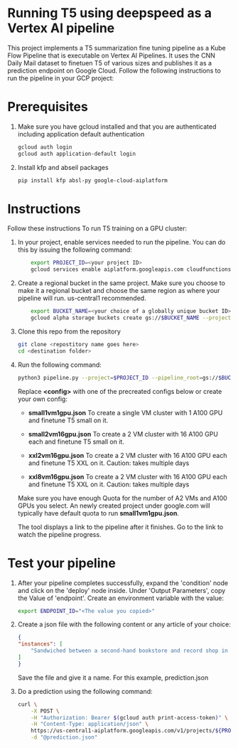 # Running T5 using deepspeed as a Vertex AI pipeline

This project implements a T5 summarization fine tuning pipeline as a Kube Flow
Pipeline that is executable on Vertex AI Pipelines. It uses the CNN Daily Mail
dataset to finetuen T5 of various sizes and publishes it as a prediction
endpoint on Google Cloud. Follow the following instructions to run the pipeline
in your GCP project:

# Prerequisites

1. Make sure you have gcloud installed and that you are authenticated including application default authentication

    ```bash
    gcloud auth login
    gcloud auth application-default login
    ```

1. Install kfp and abseil packages

    ```bash
    pip install kfp absl-py google-cloud-aiplatform
    ```
# Instructions
Follow these instructions To run T5 training on a GPU cluster:

1.  In your project, enable services needed to run the pipeline. You can do this by issuing the following command:

    ```bash
        export PROJECT_ID=<your project ID>
        gcloud services enable aiplatform.googleapis.com cloudfunctions compute.googleapis.com iam.googleapis.com --project=${PROJECT_ID}
    ```

1.  Create a regional bucket in the same project. Make sure you choose to make it a regional bucket and choose the same region as where your pipeline will run. us-central1 recommended.

    ```bash
        export BUCKET_NAME=<your choice of a globally unique bucket ID>
        gcloud alpha storage buckets create gs://$BUCKET_NAME --project=$PROJECT_ID --location=us-central1 --uniform-bucket-level-access
    ```

1.  Clone this repo from the repository

    ```bash
    git clone <repostitory name goes here> 
    cd <destination folder>
    ```

1.  Run the following command:

    ```bash
    python3 pipeline.py --project=$PROJECT_ID --pipeline_root=gs://$BUCKET_NAME/pipeline_runs/ --config=configs/<config>
    ```

    Replace **\<config>** with one of the precreated configs below or create your own config:

    *  **small1vm1gpu.json** To create a single VM cluster with 1 A100 GPU and finetune T5 small on it.

    *  **small2vm16gpu.json** To create a 2 VM cluster with 16 A100 GPU each and finetune T5 small on it.

    *  **xxl2vm16gpu.json** To create a 2 VM cluster with 16 A100 GPU each and finetune T5 XXL on it. Caution: takes multiple days

    *  **xxl8vm16gpu.json** To create a 2 VM cluster with 16 A100 GPU each and finetune T5 XXL on it. Caution: takes multiple days

    Make sure you have enough Quota for the number of A2 VMs and A100 GPUs you select. An newly created project under google.com will typically have default quota to run **small1vm1gpu.json**.

    The tool displays a link to the pipeline after it finishes. Go to the link to watch the pipeline progress.

# Test your pipeline

1. After your pipeline completes successfully, expand the 'condition' node and click on the 'deploy' node inside. Under 'Output Parameters', copy the Value of 'endpoint'. Create an environment variable with the value:

    ```bash
    export ENDPOINT_ID="<The value you copied>"
    ```

1. Create a json file with the following content or any article of your choice:

    ```json
    {
    "instances": [
        "Sandwiched between a second-hand bookstore and record shop in Cape Town's charmingly grungy suburb of Observatory is a blackboard reading 'Tapi Tapi -- Handcrafted, authentic African ice cream.' The parlor has become one of Cape Town's most talked about food establishments since opening in October 2020. And in its tiny kitchen, Jeff is creating ice cream flavors like no one else. Handwritten in black marker on the shiny kitchen counter are today's options: Salty kapenta dried fish (blitzed), toffee and scotch bonnet chile Sun-dried blackjack greens and caramel, Malted millet ,Hibiscus, cloves and anise. Using only flavors indigenous to the African continent, Guzha's ice cream has become the tool through which he is reframing the narrative around African food. 'This (is) ice cream for my identity, for other people's sake,' Jeff tells CNN. 'I think the (global) food story doesn't have much space for Africa ... unless we're looking at the generic idea of African food,' he adds. 'I'm not trying to appeal to the global universe -- I'm trying to help Black identities enjoy their culture on a more regular basis.'"
    ]
    }
    ```
    Save the file and give it a name. For this example, prediction.json

1. Do a prediction using the following command:

    ```bash
    curl \
        -X POST \
        -H "Authorization: Bearer $(gcloud auth print-access-token)" \
        -H "Content-Type: application/json" \
        https://us-central1-aiplatform.googleapis.com/v1/projects/${PROJECT_ID}/locations/us-central1/endpoints/${ENDPOINT_ID}:predict \
        -d "@prediction.json"
    ```



